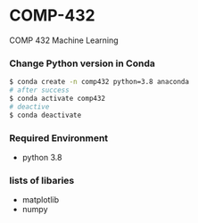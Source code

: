 # COMP-432
COMP 432 Machine Learning

### Change Python version in Conda
```zsh
$ conda create -n comp432 python=3.8 anaconda
# after success
$ conda activate comp432
# deactive
$ conda deactivate
```

### Required Environment
- python 3.8

### lists of libaries
- matplotlib
- numpy